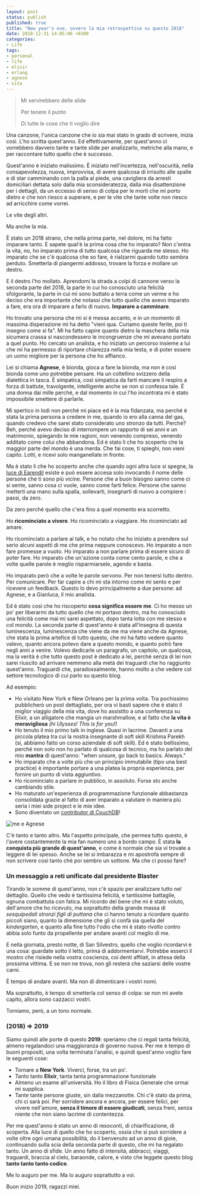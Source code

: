 ```yaml
---
layout: post
status: publish
published: true
title: "New year's eve, ovvero la mia retrospettiva su questo 2018"
date: 2018-12-31 14:05:06 +0100
categories:
- Life
tags:
- personal
- life
- elixir
- erlang
- agnese
- vita
---
```


> Mi servirebbero delle slide
>
> Per tenere il punto
>
> Di tutte le cose che ti voglio dire

Una canzone, l'unica canzone che io sia mai stato in grado di scrivere, inizia così. L'ho scritta quest'anno. Ed effettivamente, per quest'anno ci vorrebbero davvero tante e tante slide per analizzarlo, metriche alla mano, e per raccontare tutto quello che è successo.

Quest'anno è iniziato malissimo. È iniziato nell'incertezza, nell'oscurità, nella consapevolezza, nuova, improvvisa, di avere qualcosa di irrisolto alle spalle e di star camminando con la palla al piede, una cavigliera da arresti domiciliari dettata solo dalla mia sconsideratezza, dalla mia disattenzione per i dettagli, da un eccesso di senso di colpa per le morti che mi porto dietro e che non riesco a superare, e per le vite che tante volte non riesco ad arricchire come vorrei.

Le vite degli altri.

Ma anche la mia.

È stato un 2018 strano, che nella prima parte, nel dolore, mi ha fatto imparare tanto. E sapete qual'è la prima cosa che ho imparato? Non c'entra la vita, no, ho imparato prima di tutto qualcosa che riguarda me stesso. Ho imparato che se c'è qualcosa che so fare, è rialzarmi quando tutto sembra perduto. Smetterla di piangermi addosso, trovare la forza e mollare un destro.

E il destro l'ho mollato. Aprendomi la strada a colpi di cannone verso la seconda parte del 2018, la parte in cui ho conosciuto una felicità sfolgorante, la parte in cui mi sono buttato a terra come un verme e ho deciso che era importante che notassi che tutto quello che avevo imparato a fare, era ora di imparare a farlo di nuovo. **Imparare a camminare**.

Ho trovato una persona che mi si è messa accanto, e in un momento di massima disperazione mi ha detto "vieni qua. Curiamo queste ferite, poi ti insegno come si fa". Mi ha fatto capire quanto dietro la maschera della mia sicumera crassa si nascondessero le incongruenze che mi avevano portato a quel punto. Ho cercato un analista, e ho iniziato un percorso insieme a lui che mi ha permesso di riportare chiarezza nella mia testa, e di poter essere un uomo migliore per la persona che ho affianco.

Lei si chiama **Agnese**, è bionda, gioca a fare la bionda, ma non è così bionda come uno potrebbe pensare. Ha un coltellino svizzero della dialettica in tasca. È simpatica, così simpatica da farti mancare il respiro a forza di battute, travolgente, intelligente anche se non si confessa tale. È una donna dai mille perché, e dal momento in cui l'ho incontrata mi è stato impossibile smettere di parlarle.

Mi spertico in lodi non perché mi piace ed è la mia fidanzata, ma perché è stata la prima persona a credere in me, quando io ero alla canna del gas, quando credevo che sarei stato considerato uno stronzo da tutti. Perché? Beh, perché avevo deciso di interrompere un rapporto di sei anni e un matrimonio, spiegando le mie ragioni, non venendo compreso, venendo additato come colui che abbandona. Ed è stato lì che ho scoperto che la maggior parte del mondo è una merda. Che fai cose, ti spieghi, non vieni capito. Lotti, e ricevi solo manganellate in fronte.

Ma è stato lì che ho scoperto anche che quando ogni altra luce si spegne, la [luce di Earendil](https://it.wikipedia.org/wiki/Fiala_di_Galadriel) esiste e può essere accesa solo invocando il nome delle persone che ti sono più vicine. Persone che a buon bisogno sanno come ci si sente, sanno cosa ci vuole, sanno come farti felice. Persone che sanno metterti una mano sulla spalla, sollevarti, insegnarti di nuovo a compiere i passi, da zero.

Da zero perché quello che c'era fino a quel momento era scorretto.

Ho **ricominciato a vivere**. Ho ricominciato a viaggiare. Ho ricominciato ad amare.

Ho ricominciato a parlare ai talk, e ho notato che ho iniziato a prendere sul serio alcuni aspetti di me che prima neppure conoscevo. Ho imparato a non fare promesse a vuoto. Ho imparato a non parlare prima di essere sicuro di poter fare. Ho imparato che un'azione conta come cento parole, e che a volte quelle parole è meglio risparmiarsele, agendo e basta.

Ho imparato però che a volte le parole servono. Per non tenersi tutto dentro. Per comunicare. Per far capire a chi mi sta intorno come mi sento e per ricevere un feedback. Questo lo devo principalmente a due persone: ad Agnese, e a Gianluca, il mio analista.

Ed è stato così che ho riscoperto **cosa significa essere me**. Ci ho messo un po' per liberarmi da tutto quello che mi portavo dentro, ma ho conosciuto una felicità come mai mi sarei aspettato, dopo tanta lotta con me stesso e col mondo. La seconda parte di quest'anno è stata all'insegna di questa luminescenza, luminescenza che viene da me ma viene anche da Agnese, che stata la prima artefice di tutto questo, che mi ha fatto vedere quanto valevo, quanto ancora potevo dare a questo mondo, e quanto potrò fare negli anni a venire. Volevo dedicarle un paragrafo, un capitolo, un qualcosa, ma la verità è che tutto questo post è dedicato a lei, perché senza di lei non sarei riuscito ad arrivare nemmeno alla metà dei traguardi che ho raggiunto quest'anno. Traguardi che, paradossalmente, hanno molto a che vedere col settore tecnologico di cui parlo su questo blog.

Ad esempio:

- Ho visitato New York e New Orleans per la prima volta. Tra pochissimo pubblicherò un post dettagliato, per ora vi basti sapere che è stato il miglior viaggio della mia vita, dove ho assistito a una conferenza su Elixir, a un alligatore che mangia un marshmallow, e al fatto che **la vita è meravigliosa** _(hi Ulysses! This is for you!)_
- Ho tenuto il mio primo talk in inglese. Quasi in lacrime. Davanti a una piccola platea tra cui la nostra insegnante di soft skill Krishma Parekh (si, abbiamo fatto un corso aziendale di soft skill). Ed è stato bellissimo, perché non solo non ho parlato di qualcosa di tecnico, ma ho parlato del mio **mantra** di quest'anno: "when unsure, go back to basics. Always."
- Ho imparato che a volte più che un principio immutabile (tipo una best practice) è importante portare a una platea la propria esperienza, per fornire un punto di vista aggiuntivo.
- Ho ricominciato a parlare in pubblico, in assoluto. Forse sto anche cambiando stile.
- Ho maturato un'esperienza di programmazione funzionale abbastanza consolidata grazie al fatto di aver imparato a valutare in maniera più seria i miei side project e le mie idee.
- Sono diventato un [contributor di CouchDB](https://github.com/apache/couchdb/pull/1769)!

![me e Agnese](https://gitlab.com/dottorblaster/blog-images/raw/master/images/agnese/44493357_1249231078549744_9004280420736434176_n.jpg)

C'è tanto e tanto altro. Ma l'aspetto principale, che permea tutto questo, è l'avere costantemente la mia fan numero uno a bordo campo. È stata **la conquista più grande di quest'anno**, e come è normale che sia vi trovate a leggere di lei spesso. Anche se lei si imbarazza e mi apostrofa sempre di non scrivere così tanto ché poi sembro un sottone. Ma che ci posso fare?

### Un messaggio a reti unificate dal presidente Blaster
Tirando le somme di quest'anno, non c'è spazio per analizzare tutto nel dettaglio. Quello che vedo è tantissima felicità, e tantissime battaglie, ognuna combattuta con fatica. Mi ricordo del bene che mi è stato voluto, dell'amore che ho ricevuto, ma soprattutto della grande massa di _sesquipedali stronzi figli di puttana_ che ci hanno tenuto a ricordare quanto piccoli siano, quanto la dimensione che gli si confà sia quella del _kindergarten_, e quanto alla fine tutto l'odio che mi è stato rivolto contro abbia solo funto da propellente per andare avanti col meglio di me.

E nella giornata, presto notte, di San Silvestro, quello che voglio ricordarvi è una cosa: guardate sotto il letto, prima di addormentarvi. Potrebbe esserci il mostro che risiede nella vostra coscienza, coi denti affilati, in attesa della prossima vittima. E se non ne trova, non gli resterà che saziarsi delle vostre carni.

È tempo di andare avanti. Ma non di dimenticare i vostri nomi.

Ma soprattutto, è tempo di smetterla col senso di colpa: se non mi avete capito, allora sono cazzacci vostri.

Torniamo, però, a un tono normale.

### (2018) => 2019
Siamo quindi alle porte di questo **2019**: speriamo che ci regali tanta felicità, almeno regalandoci una maggioranza di governo nuova. Per me è tempo di buoni propositi, una volta terminata l'analisi, e quindi quest'anno voglio fare le seguenti cose:

- Tornare a **New York**. Viverci, forse, tra un po'.
- Tanto tanto **Elixir**, tanta tanta programmazione funzionale
- Almeno un esame all'università. Ho il libro di Fisica Generale che ormai mi supplica.
- Tante tante persone giuste, sin dalla mezzanotte. Chi c'è stato da prima, chi ci sarà poi. Per sorridere ancora e ancora, per essere felici, per vivere nell'amore, **senza il timore di essere giudicati**, senza freni, senza niente che non siano lacrime di contentezza.

Per me quest'anno è stato un anno di resoconti, di chiarificazione, di scoperta. Alla luce di quello che ho scoperto, ossia che si può sorridere a volte oltre ogni umana possibilità, do il benvenuto ad un anno di gioie, continuando sulla scia della seconda parte di questo, che mi ha regalato tanto. Un anno di sfide. Un anno fatto di intensità, abbracci, viaggi, traguardi, braccia al cielo, baraonde, calore, e visto che leggete questo blog **tanto tanto tanto codice**.

Me lo auguro per me. Ma lo auguro soprattutto a voi.

Buon inizio 2019, ragazzi miei.

